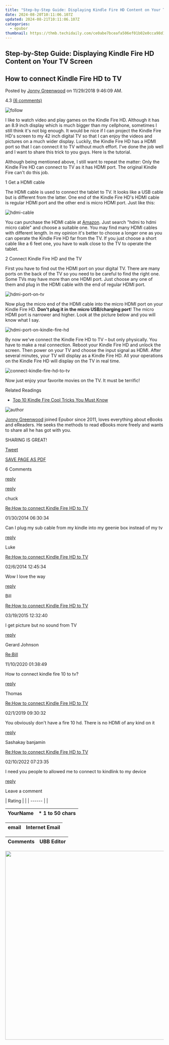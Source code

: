 ```yaml
---
title: "Step-by-Step Guide: Displaying Kindle Fire HD Content on Your TV Screen"
date: 2024-08-20T10:11:06.107Z
updated: 2024-08-21T10:11:06.107Z
categories:
  - epubor
thumbnail: https://thmb.techidaily.com/ce0abe7bceafa506ef01b02e0cca98d1b8784a39806b1bd354e228c0f30acb54.jpg
---
```


## Step-by-Step Guide: Displaying Kindle Fire HD Content on Your TV Screen

## How to connect Kindle Fire HD to TV

Posted by [Jonny Greenwood](https://plus.google.com/u/0/+JonnyGreenwood999) on 11/29/2018 9:46:09 AM.

4.3 [(6 comments)](http://www.epubor.com/#comment-area) 



![follow](http://www.epubor.com/images/follow.png)

I like to watch video and play games on the Kindle Fire HD. Although it has an 8.9 inch display which is much bigger than my cellphone, sometimes I still think it's not big enough. It would be nice if I can project the Kindle Fire HD's screen to my 42 inch digital TV so that I can enjoy the videos and pictures on a much wider display. Luckily, the Kindle Fire HD has a HDMI port so that I can connect it to TV without much effort. I've done the job well and I want to share this trick to you guys. Here is the tutorial.

Although being mentioned above, I still want to repeat the matter: Only the Kindle Fire HD can connect to TV as it has HDMI port. The original Kindle Fire can't do this job.

1 Get a HDMI cable

The HDMI cable is used to connect the tablet to TV. It looks like a USB cable but is different from the latter. One end of the Kindle Fire HD's HDMI cable is regular HDMI port and the other end is micro HDMI port. Just like this:

![hdmi-cable](https://www.epubor.com/images/uppic/1-hdmi-cable.jpg)

You can purchase the HDMI cable at [Amazon](http://www.amazon.com/gp/search?ie=UTF8&camp=1789&creative=9325&index=electronics&keywords=hdmi%20to%20hdmi%20micro%20cable&linkCode=ur2&tag=lovemyfire-20). Just search "hdmi to hdmi micro cable" and choose a suitable one. You may find many HDMI cables with different length. In my opinion it's better to choose a longer one as you can operate the Kindle Fire HD far from the TV. If you just choose a short cable like a 6 feet one, you have to walk close to the TV to operate the tablet.

2 Connect Kindle Fire HD and the TV

First you have to find out the HDMI port on your digital TV. There are many ports on the back of the TV so you need to be careful to find the right one. Some TVs may have more than one HDMI port. Just choose any one of them and plug in the HDMI cable with the end of regular HDMI port.

![hdmi-port-on-tv](https://www.epubor.com/images/uppic/2-hdmi-port-on-tv.jpg)

Now plug the micro end of the HDMI cable into the micro HDMI port on your Kindle Fire HD. **Don't plug it in the micro USB/charging port**! The micro HDMI port is narrower and higher. Look at the picture below and you will know what I say.

![hdmi-port-on-kindle-fire-hd](https://www.epubor.com/images/uppic/3-hdmi-port-on-kindle-fire-hd.jpg)

By now we've connect the Kindle Fire HD to TV – but only physically. You have to make a real connection. Reboot your Kindle Fire HD and unlock the screen. Then power on your TV and choose the input signal as HDMI. After several minutes, your TV will display as a Kindle Fire HD. All your operations on the Kindle Fire HD will display on the TV in real time.

![connect-kindle-fire-hd-to-tv](https://www.epubor.com/images/uppic/4-connnection-succeed.jpg)

Now just enjoy your favorite movies on the TV. It must be terrific!

Related Readings

* [Top 10 Kindle Fire Cool Tricks You Must Know](https://tools.techidaily.com/epubor/products/)

![author](https://www.epubor.com/images/uppic/jonny.png)

[Jonny Greenwood](https://plus.google.com/u/0/+JonnyGreenwood999) joined Epubor since 2011, loves everything about eBooks and eReaders. He seeks the methods to read eBooks more freely and wants to share all he has got with you.

SHARING IS GREAT!

[Tweet](https://twitter.com/share) 

[SAVE PAGE AS PDF](https://tools.techidaily.com/epubor/products/) 



6 Comments

[reply](https://tools.techidaily.com/epubor/products/) 

[reply](https://tools.techidaily.com/epubor/products/) 

chuck

[Re:How to connect Kindle Fire HD to TV](https://tools.techidaily.com/epubor/products/)

01/30/2014 06:30:34

Can I plug my sub cable from my kindle into my geenie box instead of my tv

[reply](https://tools.techidaily.com/epubor/products/) 

Luke

[Re:How to connect Kindle Fire HD to TV](https://tools.techidaily.com/epubor/products/)

02/6/2014 12:45:34

Wow I love the way

[reply](https://tools.techidaily.com/epubor/products/) 

Bill

[Re:How to connect Kindle Fire HD to TV](https://tools.techidaily.com/epubor/products/)

03/19/2015 12:32:40

I get picture but no sound from TV

[reply](https://tools.techidaily.com/epubor/products/) 

Gerard Johnson

[Re:Bill](https://tools.techidaily.com/epubor/products/)

11/10/2020 01:38:49

How to connect kindle fire 10 to tv?

[reply](https://tools.techidaily.com/epubor/products/) 

Thomas

[Re:How to connect Kindle Fire HD to TV](https://tools.techidaily.com/epubor/products/)

02/1/2019 09:30:32

You obviously don't have a fire 10 hd. There is no HDMI of any kind on it 

[reply](https://tools.techidaily.com/epubor/products/) 

Sashakay banjamin

[Re:How to connect Kindle Fire HD to TV](https://tools.techidaily.com/epubor/products/)

02/10/2022 07:23:35

I need you people to allowed me to connect to kindlink to my device

[reply](https://tools.techidaily.com/epubor/products/) 

Leave a comment

| Rating |  |
| ------ |  |

| YourName | \*  1 to 50 chars |
| -------- | ----------------- |

| email | Internet Email |
| ----- | -------------- |

| Comments | UBB Editor |
| -------- | ---------- |

<ins class="adsbygoogle"
     style="display:block"
     data-ad-format="autorelaxed"
     data-ad-client="ca-pub-7571918770474297"
     data-ad-slot="1223367746"></ins>



<ins class="adsbygoogle"
     style="display:block"
     data-ad-client="ca-pub-7571918770474297"
     data-ad-slot="8358498916"
     data-ad-format="auto"
     data-full-width-responsive="true"></ins>



<!-- affiliate ads begin -->
<a href="https://appsumo.8odi.net/c/5597632/2087389/7443" target="_top" id="2087389"><img src="//a.impactradius-go.com/display-ad/7443-2087389" border="0" alt="" width="1200" height="600"/></a><img height="0" width="0" src="https://appsumo.8odi.net/i/5597632/2087389/7443" style="position:absolute;visibility:hidden;" border="0" />
<!-- affiliate ads end -->